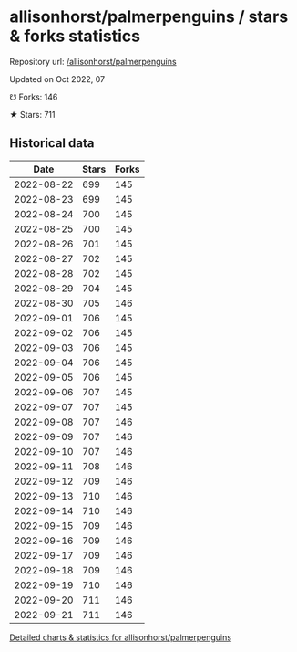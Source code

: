 # allisonhorst/palmerpenguins / stars & forks statistics

Repository url: [/allisonhorst/palmerpenguins](https://github.com/allisonhorst/palmerpenguins)

Updated on Oct 2022, 07

☋ Forks: 146

★ Stars: 711

## Historical data
| Date | Stars | Forks |
|------|-------|-------|
| 2022-08-22 | 699 | 145 | 
| 2022-08-23 | 699 | 145 | 
| 2022-08-24 | 700 | 145 | 
| 2022-08-25 | 700 | 145 | 
| 2022-08-26 | 701 | 145 | 
| 2022-08-27 | 702 | 145 | 
| 2022-08-28 | 702 | 145 | 
| 2022-08-29 | 704 | 145 | 
| 2022-08-30 | 705 | 146 | 
| 2022-09-01 | 706 | 145 | 
| 2022-09-02 | 706 | 145 | 
| 2022-09-03 | 706 | 145 | 
| 2022-09-04 | 706 | 145 | 
| 2022-09-05 | 706 | 145 | 
| 2022-09-06 | 707 | 145 | 
| 2022-09-07 | 707 | 145 | 
| 2022-09-08 | 707 | 146 | 
| 2022-09-09 | 707 | 146 | 
| 2022-09-10 | 707 | 146 | 
| 2022-09-11 | 708 | 146 | 
| 2022-09-12 | 709 | 146 | 
| 2022-09-13 | 710 | 146 | 
| 2022-09-14 | 710 | 146 | 
| 2022-09-15 | 709 | 146 | 
| 2022-09-16 | 709 | 146 | 
| 2022-09-17 | 709 | 146 | 
| 2022-09-18 | 709 | 146 | 
| 2022-09-19 | 710 | 146 | 
| 2022-09-20 | 711 | 146 | 
| 2022-09-21 | 711 | 146 | 


[Detailed charts & statistics for allisonhorst/palmerpenguins](https://reviewgithub.com/rep/allisonhorst/palmerpenguins)

